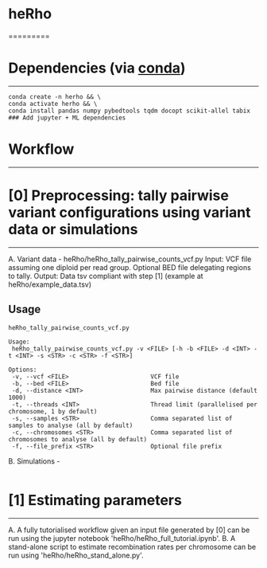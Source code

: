 # heRho
=========

# Dependencies (via [conda](https://conda.io/miniconda.html))
-------
```
conda create -n herho && \
conda activate herho && \
conda install pandas numpy pybedtools tqdm docopt scikit-allel tabix ### Add jupyter + ML dependencies
```

# Workflow
-------

# [0] Preprocessing: tally pairwise variant configurations using variant data or simulations
-------
A. Variant data - heRho/heRho_tally_pairwise_counts_vcf.py
Input: VCF file assuming one diploid per read group. Optional BED file delegating regions to tally.
Output: Data tsv compliant with step [1] (example at heRho/example_data.tsv)

Usage
-------

```
heRho_tally_pairwise_counts_vcf.py

Usage: 
 heRho_tally_pairwise_counts_vcf.py -v <FILE> [-h -b <FILE> -d <INT> -t <INT> -s <STR> -c <STR> -f <STR>]

Options:
 -v, --vcf <FILE>                       VCF file
 -b, --bed <FILE>                       Bed file
 -d, --distance <INT>                   Max pairwise distance (default 1000)
 -t, --threads <INT>                    Thread limit (parallelised per chromosome, 1 by default)
 -s, --samples <STR>                    Comma separated list of samples to analyse (all by default)
 -c, --chromosomes <STR>                Comma separated list of chromosomes to analyse (all by default)
 -f, --file_prefix <STR>                Optional file prefix

```

B. Simulations - 
```
```

# [1] Estimating parameters
-------
A. A fully tutorialised workflow given an input file generated by [0] can be run using the jupyter notebook 'heRho/heRho_full_tutorial.ipynb'.
B. A stand-alone script to estimate recombination rates per chromosome can be run using  'heRho/heRho_stand_alone.py'.
